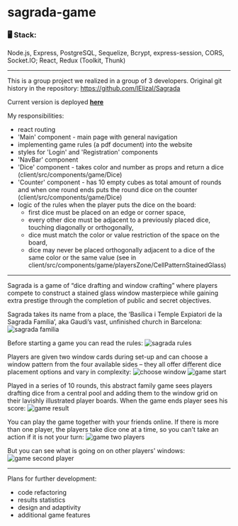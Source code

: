 # sagrada-game
### 🖥 Stack:
Node.js, Express, PostgreSQL, Sequelize, Bcrypt, express-session, CORS, Socket.IO;
React, Redux (Toolkit, Thunk)

---

This is a group project we realized in a group of 3 developers. 
Original git history in the repository: https://github.com/IElizaI/Sagrada

Current version is deployed **[here](http://46.166.93.68:3010/main)** 

My responsibilities:
- react routing
- 'Main' component - main page with general navigation
- implementing game rules (a pdf document) into the website
- styles for 'Login' and 'Registration' components
- 'NavBar' component
- 'Dice' component - takes color and number as props and return a dice (client/src/components/game/Dice)
- 'Counter' component - has 10 empty cubes as total amount of rounds and when one round ends puts the round dice on the counter (client/src/components/game/Dice)
- logic of the rules when the player puts the dice on the board:
  - first dice must be placed on an edge or corner space,
  - every other dice must be adjacent to a previously placed dice, touching diagonally or orthogonally,
  - dice must match the color or value restriction of the space on the board,
  - dice may never be placed orthogonally adjacent to a dice of the same color or the same value
  (see in client/src/components/game/playersZone/CellPatternStainedGlass)

---

Sagrada is a game of “dice drafting and window crafting” where players compete to construct a stained glass window masterpiece while gaining extra prestige through the completion of public and secret objectives.

Sagrada takes its name from a place, the ‘Basílica i Temple Expiatori de la Sagrada Família’, aka Gaudi’s vast, unfinished church in Barcelona:
<img alt="sagrada familia" src="./images-readme/sagrada-familia.jpeg" />

Before starting a game you can read the rules:
<img alt="sagrada rules" src="./images-readme/rules.png" />

Players are given two window cards during set-up and can choose a window pattern from the four available sides – they all offer different dice placement options and vary in complexity:
<img alt="choose window" src="./images-readme/choose-window.png" />
<img alt="game start" src="./images-readme/game-start.png" />

Played in a series of 10 rounds, this abstract family game sees players drafting dice from a central pool and adding them to the window grid on their lavishly illustrated player boards.
When the game ends player sees his score:
<img alt="game result" src="./images-readme/game-result.png" />

You can play the game together with your friends online.
If there is more than one player, the players take dice one at a time, so you can't take an action if  it is not your turn:
<img alt="game two players" src="./images-readme/game-two-players.png" />

But you can see what is going on on other players' windows:
<img alt="game second player" src="./images-readme/game-second-player.png" />

---

Plans for further development:
- code refactoring
- results statistics
- design and adaptivity
- additional game features
